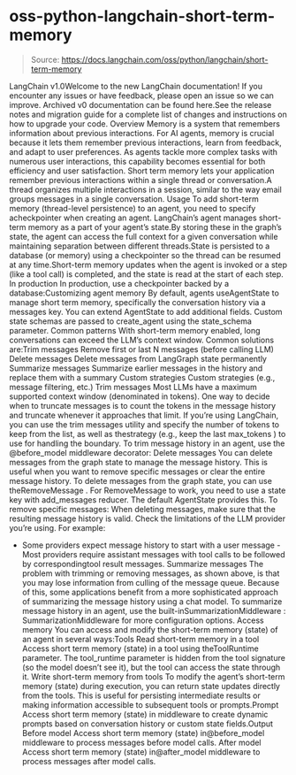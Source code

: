 # oss-python-langchain-short-term-memory

> Source: https://docs.langchain.com/oss/python/langchain/short-term-memory

LangChain v1.0Welcome to the new LangChain documentation! If you encounter any issues or have feedback, please open an issue so we can improve. Archived v0 documentation can be found here.See the release notes and migration guide for a complete list of changes and instructions on how to upgrade your code.
Overview
Memory is a system that remembers information about previous interactions. For AI agents, memory is crucial because it lets them remember previous interactions, learn from feedback, and adapt to user preferences. As agents tackle more complex tasks with numerous user interactions, this capability becomes essential for both efficiency and user satisfaction. Short term memory lets your application remember previous interactions within a single thread or conversation.A thread organizes multiple interactions in a session, similar to the way email groups messages in a single conversation.
Usage
To add short-term memory (thread-level persistence) to an agent, you need to specify acheckpointer
when creating an agent.
LangChain’s agent manages short-term memory as a part of your agent’s state.By storing these in the graph’s state, the agent can access the full context for a given conversation while maintaining separation between different threads.State is persisted to a database (or memory) using a checkpointer so the thread can be resumed at any time.Short-term memory updates when the agent is invoked or a step (like a tool call) is completed, and the state is read at the start of each step.
In production
In production, use a checkpointer backed by a database:Customizing agent memory
By default, agents useAgentState
to manage short term memory, specifically the conversation history via a messages
key.
You can extend AgentState
to add additional fields. Custom state schemas are passed to create_agent
using the state_schema
parameter.
Common patterns
With short-term memory enabled, long conversations can exceed the LLM’s context window. Common solutions are:Trim messages
Remove first or last N messages (before calling LLM)
Delete messages
Delete messages from LangGraph state permanently
Summarize messages
Summarize earlier messages in the history and replace them with a summary
Custom strategies
Custom strategies (e.g., message filtering, etc.)
Trim messages
Most LLMs have a maximum supported context window (denominated in tokens). One way to decide when to truncate messages is to count the tokens in the message history and truncate whenever it approaches that limit. If you’re using LangChain, you can use the trim messages utility and specify the number of tokens to keep from the list, as well as thestrategy
(e.g., keep the last max_tokens
) to use for handling the boundary.
To trim message history in an agent, use the @before_model
middleware decorator:
Delete messages
You can delete messages from the graph state to manage the message history. This is useful when you want to remove specific messages or clear the entire message history. To delete messages from the graph state, you can use theRemoveMessage
.
For RemoveMessage
to work, you need to use a state key with add_messages
reducer.
The default AgentState
provides this.
To remove specific messages:
When deleting messages, make sure that the resulting message history is valid. Check the limitations of the LLM provider you’re using. For example:
- Some providers expect message history to start with a
user
message - Most providers require
assistant
messages with tool calls to be followed by correspondingtool
result messages.
Summarize messages
The problem with trimming or removing messages, as shown above, is that you may lose information from culling of the message queue. Because of this, some applications benefit from a more sophisticated approach of summarizing the message history using a chat model. To summarize message history in an agent, use the built-inSummarizationMiddleware
:
SummarizationMiddleware
for more configuration options.
Access memory
You can access and modify the short-term memory (state) of an agent in several ways:Tools
Read short-term memory in a tool
Access short term memory (state) in a tool using theToolRuntime
parameter.
The tool_runtime
parameter is hidden from the tool signature (so the model doesn’t see it), but the tool can access the state through it.
Write short-term memory from tools
To modify the agent’s short-term memory (state) during execution, you can return state updates directly from the tools. This is useful for persisting intermediate results or making information accessible to subsequent tools or prompts.Prompt
Access short term memory (state) in middleware to create dynamic prompts based on conversation history or custom state fields.Output
Before model
Access short term memory (state) in@before_model
middleware to process messages before model calls.
After model
Access short term memory (state) in@after_model
middleware to process messages after model calls.